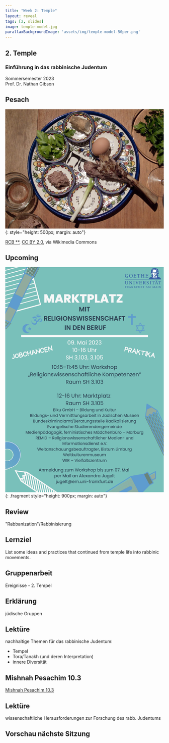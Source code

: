 ```yaml
---
title: "Week 2: Temple"
layout: reveal
tags: [2, slides]
image: temple-model.jpg
parallaxBackgroundImage: 'assets/img/temple-model-50per.png'
---
```


## 2. Temple

### Einführung in das rabbinische Judentum

Sommersemester 2023  
Prof. Dr. Nathan Gibson

## Pesach

![Pesach Plate](../assets/img/pesach-plate.jpg){: style="height: 500px; margin: auto"}

<a href="https://commons.wikimedia.org/wiki/File:Gastronomie_juive_en_%C3%89gypte_(cropped).jpg">RCB **</a>, <a href="https://creativecommons.org/licenses/by/2.0">CC BY 2.0</a>, via Wikimedia Commons

## Upcoming

![Martkplatz Flyer](../assets/img/marktplatz.jpg){: .fragment style="height: 900px; margin: auto"}

## Review

"Rabbanization"/Rabbinisierung

## Lernziel

List some ideas and practices that continued from temple life into rabbinic movements.

## Gruppenarbeit

Ereignisse - 2. Tempel

## Erklärung

jüdische Gruppen

## Lektüre

nachhaltige Themen für das rabbinische Judentum:
- Tempel
- Tora/Tanakh (und deren Interpretation)
- innere Diversität

## Mishnah Pesachim 10.3

[Mishnah Pesachim 10.3](https://www.sefaria.org/Mishnah_Pesachim.10.3?lang=bi)

## Lektüre 

wissenschaftliche Herausforderungen zur Forschung des rabb. Judentums

## Vorschau nächste Sitzung
